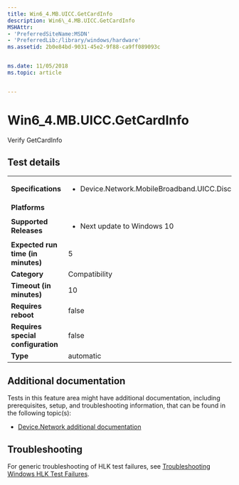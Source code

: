 ```yaml
---
title: Win6_4.MB.UICC.GetCardInfo
description: Win6\_4.MB.UICC.GetCardInfo
MSHAttr:
- 'PreferredSiteName:MSDN'
- 'PreferredLib:/library/windows/hardware'
ms.assetid: 2b0e84bd-9031-45e2-9f88-ca9ff089093c


ms.date: 11/05/2018
ms.topic: article


---
```


# Win6_4.MB.UICC.GetCardInfo


Verify GetCardInfo

## Test details

|||
|---|---|
| **Specifications**  | <ul><li>Device.Network.MobileBroadband.UICC.Discretional</li></ul> |  
| **Platforms**   | <ul></ul> |
| **Supported Releases** | <ul><li>Next update to Windows 10</li></ul> |
|**Expected run time (in minutes)**| 5 |
|**Category**| Compatibility |
|**Timeout (in minutes)**| 10 |
|**Requires reboot**| false |
|**Requires special configuration**| false |
|**Type**| automatic |



## <span id="Additional_documentation"></span><span id="additional_documentation"></span><span id="ADDITIONAL_DOCUMENTATION"></span>Additional documentation


Tests in this feature area might have additional documentation, including prerequisites, setup, and troubleshooting information, that can be found in the following topic(s):

-   [Device.Network additional documentation](device-network-additional-documentation.md)

## <span id="Troubleshooting"></span><span id="troubleshooting"></span><span id="TROUBLESHOOTING"></span>Troubleshooting


For generic troubleshooting of HLK test failures, see [Troubleshooting Windows HLK Test Failures](../user/troubleshooting-windows-hlk-test-failures.md).










